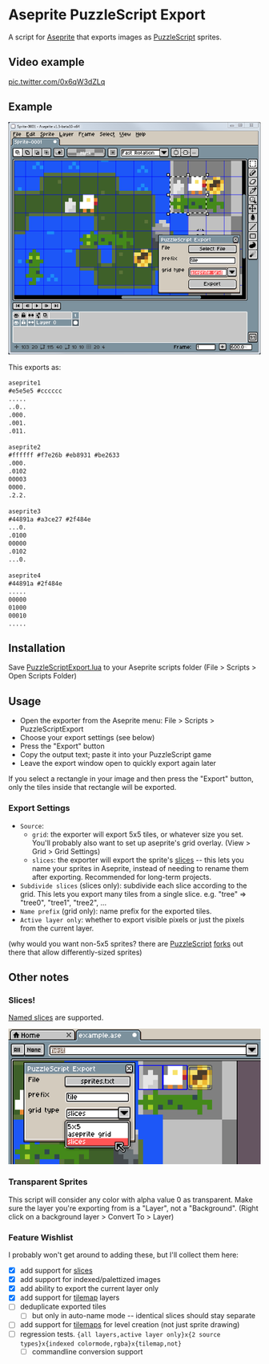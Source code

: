 # Aseprite PuzzleScript Export

A script for [Aseprite](https://www.aseprite.org/) that exports images as [PuzzleScript](https://www.puzzlescript.net/) sprites.

## Video example

<a href="https://t.co/0x6qW3dZLq">pic.twitter.com/0x6qW3dZLq</a>

## Example

![aseprite screenshot](./docs/example.png)

This exports as:

```
aseprite1
#e5e5e5 #cccccc
.....
..0..
.000.
.001.
.011.

aseprite2
#ffffff #f7e26b #eb8931 #be2633
.000.
.0102
00003
0000.
.2.2.

aseprite3
#44891a #a3ce27 #2f484e
...0.
.0100
00000
.0102
...0.

aseprite4
#44891a #2f484e
.....
00000
01000
00010
.....
```

## Installation

Save [PuzzleScriptExport.lua](https://raw.githubusercontent.com/pancelor/aseprite-puzzlescript-export/main/PuzzleScriptExport.lua) to your Aseprite scripts folder (File > Scripts > Open Scripts Folder)

## Usage

* Open the exporter from the Aseprite menu: File > Scripts > PuzzleScriptExport
* Choose your export settings (see below)
* Press the "Export" button
* Copy the output text; paste it into your PuzzleScript game
* Leave the export window open to quickly export again later

If you select a rectangle in your image and then press the "Export" button, only the tiles inside that rectangle will be exported.

### Export Settings

* `Source`:
  * `grid`: the exporter will export 5x5 tiles, or whatever size you set. You'll probably also want to set up aseprite's grid overlay. (View > Grid > Grid Settings)
  * `slices`: the exporter will export the sprite's [slices](https://www.aseprite.org/docs/slices/) -- this lets you name your sprites in Aseprite, instead of needing to rename them after exporting. Recommended for long-term projects.
* `Subdivide slices` (slices only): subdivide each slice according to the grid. This lets you export many tiles from a single slice. e.g. "tree" => "tree0", "tree1", "tree2", ...
* `Name prefix` (grid only): name prefix for the exported tiles.
* `Active layer only`: whether to export visible pixels or just the pixels from the current layer.

(why would you want non-5x5 sprites? there are [PuzzleScript](https://auroriax.github.io/PuzzleScript/editor.html) [forks](https://github.com/broken-sign-games/PuzzleScript) out there that allow differently-sized sprites)

## Other notes

### Slices!

[Named slices](https://www.aseprite.org/docs/slices/) are supported.

![aseprite screenshot](./docs/slices.png)

### Transparent Sprites

This script will consider any color with alpha value 0 as transparent. Make sure the layer you're exporting from is a "Layer", not a "Background". (Right click on a background layer > Convert To > Layer)

### Feature Wishlist

I probably won't get around to adding these, but I'll collect them here:

- [x] add support for [slices](https://www.aseprite.org/docs/slices/)
- [x] add support for indexed/palettized images
- [x] add ability to export the current layer only
- [x] add support for [tilemap](https://www.aseprite.org/docs/tilemap) layers
- [ ] deduplicate exported tiles
  - [ ] but only in auto-name mode -- identical slices should stay separate
- [ ] add support for [tilemaps](https://www.aseprite.org/docs/tilemap) for level creation (not just sprite drawing)
- [ ] regression tests. `{all layers,active layer only}x{2 source types}x{indexed colormode,rgba}x{tilemap,not}`
  - [ ] commandline conversion support
